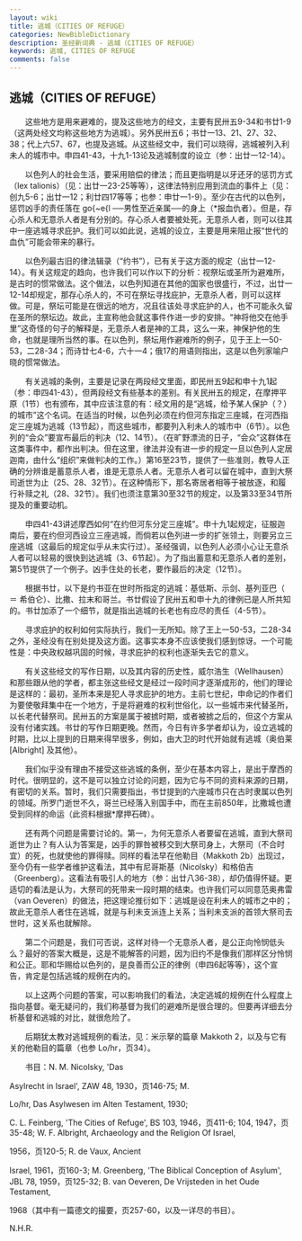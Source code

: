 ```yaml
---
layout: wiki
title: 逃城（CITIES OF REFUGE）
categories: NewBibleDictionary
description: 圣经新词典 - 逃城（CITIES OF REFUGE）
keywords: 逃城, CITIES OF REFUGE
comments: false
---
```


## 逃城（CITIES OF REFUGE）

　　这些地方是用来避难的，提及这些地方的经文，主要有民卅五9-34和书廿1-9（这两处经文均称这些地方为逃城）。另外民卅五6；书廿一13、21、27、32、38；代上六57、67，也提及逃城。从这些经文中，我们可以晓得，逃城被列入利未人的城市中。申四41-43，十九1-13论及逃城制度的设立（参：出廿一12-14）。

　　以色列人的社会生活，要采用赔偿的律法；而且更指明是以牙还牙的惩罚方式（lex talionis）（见：出廿一23-25等等），这律法特别应用到流血的事件上（见：创九5-6；出廿一12；利廿四17等等；也参：申廿一1-9）。至少在古代的以色列，惩罚凶手的责任落在 go{~e{l ──男性至近亲属──的身上（*报血仇者）。但是，存心杀人和无意杀人者是有分别的。存心杀人者要被处死，无意杀人者，则可以往其中一座逃城寻求庇护。我们可以如此说，逃城的设立，主要是用来阻止报“世代的血仇”可能会带来的暴行。

　　以色列最古旧的律法辑录（“约书”），已有关于这方面的规定（出廿一12-14）。有关这规定的趋向，也许我们可以作以下的分析：视祭坛或圣所为避难所，是古时的惯常做法。这个做法，以色列知道在其他的国家也很盛行，不过，出廿一12-14却规定，那存心杀人的，不可在祭坛寻找庇护，无意杀人者，则可以这样做。可是，祭坛可能是在很远的地方，况且往该处寻求庇护的人，也不可能永久留在圣所的祭坛边。故此，主宣称他会就这事件作进一步的安排。“神将他交在他手里”这奇怪的句子的解释是，无意杀人者是神的工具，这么一来，神保护他的生命，也就是理所当然的事。在以色列，祭坛用作避难所的例子，见于王上一50-53，二28-34；而诗廿七4-6，六十一4；俄17的用语则指出，这是以色列家喻户晓的惯常做法。

　　有关逃城的条例，主要是记录在两段经文里面，即民卅五9起和申十九1起（参：申四41-43），但两段经文有些基本的差别。有关民卅五的规定，在摩押平原（1节）也有颁布，其中应该注意的有：经文用的是“逃城，给予某人保护（？）的城市”这个名词。在适当的时候，以色列必须在约但河东指定三座城，在河西指定三座城为逃城（13节起），而这些城市，都要列入利未人的城市中（6节）。以色列的“会众”要宣布最后的判决（12、14节）。（在旷野漂流的日子，“会众”这群体在这类事件中，都作出判决。但在这里，律法并没有进一步的规定一旦以色列人定居迦南，由什么“组织”来做判决的工作。）第16至23节，提供了一些准则，教导人正确的分辨谁是蓄意杀人者，谁是无意杀人者。无意杀人者可以留在城中，直到大祭司逝世为止（25、28、32节）。在这种情形下，那名寄居者相等于被放逐，和履行补赎之礼（28、32节）。我们也须注意第30至32节的规定，以及第33至34节所提及的重要动机。

　　申四41-43讲述摩西如何“在约但河东分定三座城”。申十九1起规定，征服迦南后，要在约但河西设立三座逃城，而倘若以色列进一步的扩张领土，则要另立三座逃城（这最后的规定似乎从未实行过）。圣经强调，以色列人必须小心让无意杀人者可以轻易的很快到达逃城（3、6节起）。为了指出蓄意和无意杀人者的差别，第5节提供了一个例子。凶手住处的长老，要作最后的决定（12节）。

　　根据书廿，以下是约书亚在世时所指定的逃城：基低斯、示剑、基列亚巴（ ＝ 希伯仑）、比撒、拉末和哥兰。书廿假设了民卅五和申十九的律例已是人所共知的。书廿加添了一个细节，就是指出逃城的长老也有应尽的责任（4-5节）。

　　寻求庇护的权利如何实际执行，我们一无所知。除了王上一50-53，二28-34之外，圣经没有在别处提及这方面。这事实本身不应该使我们感到惊讶。一个可能性是：中央政权越巩固的时候，寻求庇护的权利也逐渐失去它的意义。

　　有关这些经文的写作日期，以及其内容的历史性，威尔浩生（Wellhausen）和那些跟从他的学者，都主张这些经文是经过一段时间才逐渐成形的，他们的理论是这样的：最初，圣所本来是犯人寻求庇护的地方。主前七世纪，申命记的作者们为要使敬拜集中在一个地方，于是将避难的权利世俗化，以一些城市来代替圣所，以长老代替祭司。民卅五的方案是属于被掳时期，或者被掳之后的，但这个方案从没有付诸实践。书廿的写作日期更晚。然而，今日有许多学者却认为，设立逃城的时期，比以上提到的日期来得早很多，例如，由大卫的时代开始就有逃城（奥伯莱 [Albright] 及其他）。

　　我们似乎没有理由不接受这些逃城的条例，至少在基本内容上，是出于摩西的时代。很明显的，这不是可以独立讨论的问题，因为它与不同的资料来源的日期，有密切的关系。暂时，我们只需要指出，书廿提到的六座城市只在古时隶属以色列的领域。所罗门逝世不久，哥兰已经落入别国手中，而在主前850年，比撒城也遭受到同样的命运（此资料根据*摩押石碑）。

　　还有两个问题是需要讨论的。第一，为何无意杀人者要留在逃城，直到大祭司逝世为止？有人认为答案是，凶手的罪咎被移交到大祭司身上，大祭司（不合时宜）的死，也就使他的罪得赎。同样的看法早在他勒目（Makkoth 2b）出现过，至今仍有一些学者维护这看法，其中有尼哥斯基（Nicolsky）和格伯吉（Greenberg）。这看法有吸引人的地方（参：出廿八36-38），却仍值得怀疑。更适切的看法是认为，大祭司的死带来一段时期的结束。也许我们可以同意范奥弗雷（van Oeveren）的做法，把这理论推衍如下：逃城是设在利未人的城市之中的；故此无意杀人者住在逃城，就是与利未支派连上关系；当利未支派的首领大祭司去世时，这关系也就解除。

　　第二个问题是，我们可否说，这样对待一个无意杀人者，是公正向怜悯低头么？最好的答案大概是，这是不能解答的问题，因为旧约不是像我们那样区分怜悯和公正。耶和华赐给以色列的，是良善而公正的律例（申四6起等等），这个宣告，肯定是包括逃城的规例在内的。

　　以上这两个问题的答案，可以影响我们的看法，决定逃城的规例在什么程度上指向基督。毫无疑问的，我们称基督为我们的避难所是很合理的。但要再详细去分析基督和逃城的对比，就很危险了。

　　后期犹太教对逃城规例的看法，见：米示拏的篇章 Makkoth 2，以及与它有关的他勒目的篇章（也参 Lo/hr，页34）。

　　书目：N. M. Nicolsky, 'Das

Asylrecht in Israel', ZAW 48, 1930，页146-75; M.

Lo/hr, Das Asylwesen im Alten Testament, 1930;

C. L. Feinberg, 'The Cities of Refuge', BS 103, 1946，页411-6; 104, 1947，页35-48; W. F. Albright, Archaeology and the Religion Of Israel,

1956，页120-5; R. de Vaux, Ancient

Israel, 1961，页160-3; M. Greenberg, 'The Biblical Conception of Asylum', JBL 78, 1959，页125-32; B. van Oeveren, De Vrijsteden in het Oude Testament,

1968（其中有一篇德文的撮要，页257-60，以及一详尽的书目）。

N.H.R.






